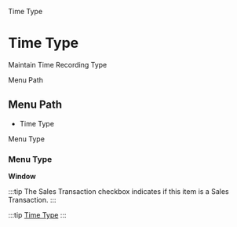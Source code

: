 
Time Type
# Time Type


Maintain Time Recording Type

Menu Path
## Menu Path



- Time Type

Menu Type
### Menu Type

**Window**

:::tip
The Sales Transaction checkbox indicates if this item is a Sales Transaction.
:::

:::tip
[Time Type](functional-guide/window/window-time-type.md)
:::